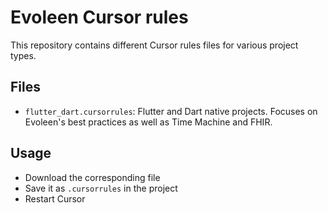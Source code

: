 # Evoleen Cursor rules

This repository contains different Cursor rules files for various project types.

## Files

- `flutter_dart.cursorrules`: Flutter and Dart native projects. Focuses on Evoleen's best practices as well as Time Machine and FHIR.

## Usage

- Download the corresponding file
- Save it as `.cursorrules` in the project
- Restart Cursor
